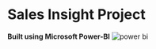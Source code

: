 # Sales Insight Project
**Built using Microsoft Power-BI**
![power bi](https://user-images.githubusercontent.com/57527558/106103946-b8823980-6167-11eb-84d1-221e9b958c31.PNG)
